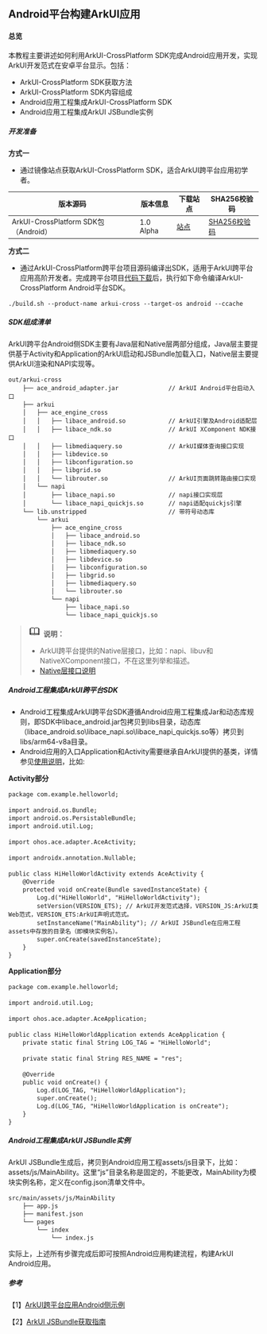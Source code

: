 ## Android平台构建ArkUI应用

#### 总览

本教程主要讲述如何利用ArkUI-CrossPlatform SDK完成Android应用开发，实现ArkUI开发范式在安卓平台显示。包括：

* ArkUI-CrossPlatform SDK获取方法
* ArkUI-CrossPlatform SDK内容组成
* Android应用工程集成ArkUI-CrossPlatform SDK
* Android应用工程集成ArkUI JSBundle实例

##### 开发准备

**方式一**

* 通过镜像站点获取ArkUI-CrossPlatform SDK，适合ArkUI跨平台应用初学者。

| 版本源码                             | **版本信息** | **下载站点** | **SHA256校验码** |
| ------------------------------------ | ------------ | ------------ | ---------------- |
| ArkUI-CrossPlatform SDK包（Android） | 1.0 Alpha    | [站点]()     | [SHA256校验码]() |

**方式二**

* 通过ArkUI-CrossPlatform跨平台项目源码编译出SDK，适用于ArkUI跨平台应用高阶开发者。完成跨平台项目[代码下载](https://gitee.com/arkui-crossplatform/doc/blob/master/application-dev/quick-start/README.md)后，执行如下命令编译ArkUI-CrossPlatform Android平台SDK。

```
./build.sh --product-name arkui-cross --target-os android --ccache
```

##### SDK组成清单

ArkUI跨平台Android侧SDK主要有Java层和Native层两部分组成，Java层主要提供基于Activity和Application的ArkUI启动和JSBundle加载入口，Native层主要提供ArkUI渲染和NAPI实现等。

```
out/arkui-cross
    ├── ace_android_adapter.jar              // ArkUI Android平台启动入口
    ├── arkui
    │   ├── ace_engine_cross
    │   │   ├── libace_android.so            // ArkUI引擎及Android适配层
    │   │   ├── libace_ndk.so                // ArkUI XComponent NDK接口
    │   │   ├── libmediaquery.so             // ArkUI媒体查询接口实现
    │   │   ├── libdevice.so
    │   │   ├── libconfiguration.so
    │   │   ├── libgrid.so
    │   │   └── librouter.so                 // ArkUI页面跳转路由接口实现
    │   └── napi
    │       ├── libace_napi.so               // napi接口实现层
    │       └── libace_napi_quickjs.so       // napi适配quickjs引擎
    └── lib.unstripped                       // 带符号动态库
        └── arkui
            ├── ace_engine_cross
            │   ├── libace_android.so
            │   ├── libace_ndk.so
            │   ├── libmediaquery.so
            │   ├── libdevice.so
            │   ├── libconfiguration.so
            │   ├── libgrid.so
            │   ├── libmediaquery.so
            │   └── librouter.so
            └── napi
                ├── libace_napi.so
                └── libace_napi_quickjs.so
```

>![](../public_sys-resources/icon-note.gif) **说明：** 
>
>-   ArkUI跨平台提供的Native层接口，比如：napi、libuv和NativeXComponent接口，不在这里列举和描述。
>-   [Native层接口说明](https://gitee.com/arkui-crossplatform/doc/blob/master/application-dev/reference/README.md)

##### Android工程集成ArkUI跨平台SDK

* Android工程集成ArkUI跨平台SDK遵循Android应用工程集成Jar和动态库规则，即SDK中libace_android.jar包拷贝到libs目录，动态库（libace_android.so\libace_napi.so\libace_napi_quickjs.so等）拷贝到libs/arm64-v8a目录。
* Android应用的入口Application和Activity需要继承自ArkUI提供的基类，详情参见[使用说明](https://gitee.com/arkui-crossplatform/android#使用说明)，比如:

**Activity部分**

```
package com.example.helloworld;

import android.os.Bundle;
import android.os.PersistableBundle;
import android.util.Log;

import ohos.ace.adapter.AceActivity;

import androidx.annotation.Nullable;

public class HiHelloWorldActivity extends AceActivity {
    @Override
    protected void onCreate(Bundle savedInstanceState) {
        Log.d("HiHelloWorld", "HiHelloWorldActivity");
        setVersion(VERSION_ETS); // ArkUI开发范式选择，VERSION_JS:ArkUI类Web范式，VERSION_ETS:ArkUI声明式范式。
        setInstanceName("MainAbility"); // ArkUI JSBundle在应用工程assets中存放的目录名（即模块实例名）。
        super.onCreate(savedInstanceState);
    }
}
```

**Application部分**

```
package com.example.helloworld;

import android.util.Log;

import ohos.ace.adapter.AceApplication;

public class HiHelloWorldApplication extends AceApplication {
    private static final String LOG_TAG = "HiHelloWorld";

    private static final String RES_NAME = "res";

    @Override
    public void onCreate() {
        Log.d(LOG_TAG, "HiHelloWorldApplication");
        super.onCreate();
        Log.d(LOG_TAG, "HiHelloWorldApplication is onCreate");
    }
}
```

##### Android工程集成ArkUI JSBundle实例

ArkUI JSBundle生成后，拷贝到Android应用工程assets/js目录下，比如：assets/js/MainAbility。这里“js”目录名称是固定的，不能更改，MainAbility为模块实例名称，定义在config.json清单文件中。

```
src/main/assets/js/MainAbility
    ├── app.js
    ├── manifest.json
    └── pages
        └── index
            └── index.js
```

实际上，上述所有步骤完成后即可按照Android应用构建流程，构建ArkUI Android应用。

##### 参考

【1】[ArkUI跨平台应用Android侧示例](https://gitee.com/arkui-crossplatform/samples/tree/master/eTSHelloWorld/android)

【2】[ArkUI JSBundle获取指南]()

